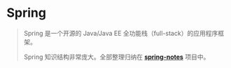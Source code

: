 # Spring

> Spring 是一个开源的 Java/Java EE 全功能栈（full-stack）的应用程序框架。
>
> Spring 知识结构非常庞大。全部整理归纳在 [**spring-notes**](https://github.com/dunwu/spring-notes) 项目中。

